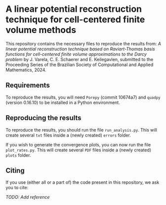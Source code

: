 # A linear potential reconstruction technique for cell-centered finite volume methods

This repository contains the necessary files to reproduce the results from: *A 
linear potential reconstruction technique based on Raviart-Thomas basis functions 
for cell-centered finite volume approximations to the Darcy problem* by J. Varela, C.
E. Schaerer and E. Keilegavlen, submitted to the Proceeding Series of the Brazilian 
Society of Computational and Applied Mathematics, 2024.

## Requirements

To reproduce the results, you will need `Porepy` (commit 10674a7) and `quadpy` 
(version 0.16.10) to be installed in a Python environment.

## Reproducing the results

To reproduce the results, you should run the file `run_analysis.py`. This will 
create several `txt` files inside a (newly created) `errors` folder. 

If you wish to generate the convergence plots, you can now run the file `plot_rates.py`.
This will create several `PDF` files inside a (newly created) `plots` folder.

## Citing

If you use (either all or a part of) the code present in this repository, we ask 
you to cite:

*TODO: Add reference*